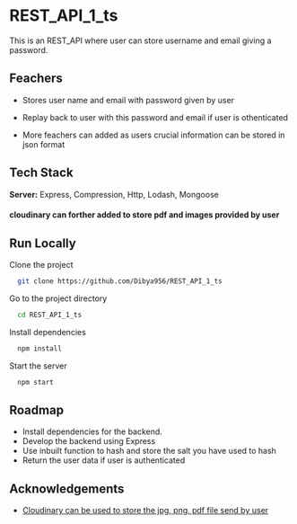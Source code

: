 
# REST_API_1_ts

This is an REST_API where user can store username and email giving a password.

## Feachers
 - Stores user name and email with password given by user

 - Replay back to user with this password and email if user is othenticated

 - More feachers can added as users crucial information can be stored in json format

## Tech Stack
**Server:** Express, Compression, Http, Lodash, Mongoose

#### cloudinary can forther added to store pdf and images provided by user

## Run Locally

Clone the project

```bash
  git clone https://github.com/Dibya956/REST_API_1_ts
```

Go to the project directory

```bash
  cd REST_API_1_ts
```

Install dependencies

```bash
  npm install
```

Start the server

```bash
  npm start
```


## Roadmap

- Install dependencies for the backend.
- Develop the backend using Express 
- Use inbuilt function to hash and store the salt you have used to hash
- Return the user data if user is authenticated


## Acknowledgements

 - [Cloudinary can be used to store the jpg, png, pdf file send by user](https://cloudinary.com/)
 

